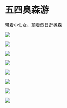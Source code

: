 # 五四奥森游

带着小仙女、顶着烈日逛奥森

![](https://fudongdong-statics.oss-cn-beijing.aliyuncs.com/images/20220503/9f51acd318bd409dba1c537c98021315.png?x-oss-process=style/z.wiki)

![](https://fudongdong-statics.oss-cn-beijing.aliyuncs.com/images/20220503/9ffada90d54b4599adc2f38aad135056.png?x-oss-process=style/z.wiki)

![](https://fudongdong-statics.oss-cn-beijing.aliyuncs.com/images/20220503/6cb4d997f2c14ec19c59b9d77d57ee54.png?x-oss-process=style/z.wiki)

![](https://fudongdong-statics.oss-cn-beijing.aliyuncs.com/images/20220503/c6923aff13ca418d814ba27a7ddc6c6c.png?x-oss-process=style/z.wiki)

![](https://fudongdong-statics.oss-cn-beijing.aliyuncs.com/images/20220503/be029d0874e64de99d5ec80b5f7229a2.png?x-oss-process=style/z.wiki)

![](https://fudongdong-statics.oss-cn-beijing.aliyuncs.com/images/20220503/7fff13d4b6fb46529af93a34e9dfabd0.png?x-oss-process=style/z.wiki)

![](https://fudongdong-statics.oss-cn-beijing.aliyuncs.com/images/20220503/98b11fac910c46b297c8b7918493b788.png?x-oss-process=style/z.wiki)

![](https://fudongdong-statics.oss-cn-beijing.aliyuncs.com/images/20220503/6dfcdb71f0734c0d971eb163b666c9b3.png?x-oss-process=style/z.wiki)

